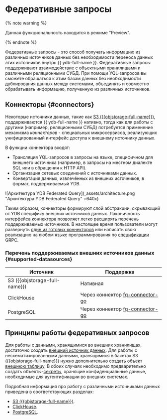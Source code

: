 # Федеративные запросы

{% note warning %}

Данная функциональность находится в режиме "Preview".

{% endnote %}

Федеративные запросы - это способ получать информацию из различных источников данных без необходимости переноса данных этих источников внутрь {{ ydb-full-name }}. Федеративные запросы поддерживают взаимодействие с объектными хранилищами и различными реляционными СУБД. При помощи YQL-запросов вы сможете обращаться к этим базам данных без необходимости дублирования данных между системами, объединять и совместно обрабатывать информацию, полученную из различных источников.

## Коннекторы {#connectors}

Некоторые источники данных, такие как [S3 ({{objstorage-full-name}})](s3), поддерживаются {{ ydb-full-name }} нативно, тогда как для работы с другими (например, реляционными СУБД) потребуется применение механизма _коннекторов_ - специальных микросервисов, реализующих унифицированный интерфейс доступа к внешнему источнику данных. 

В функции коннектора входят:

* Трансляция YQL-запросов в запросы на языке, специфичном для внешнего источника (например, в запросы на местном диалекте SQL или в обращения к HTTP API).
* Организация сетевых соединений с источниками данных.
* Конвертация данных, извлечённых из внешних источников, в формат, поддерживаемый YDB.

![Архитектура YDB Federated Query](_assets/architecture.png "Архитектура YDB Federated Query" =640x)

Таким образом, коннекторы формируют слой абстракции, скрывающий от YDB специфику внешних источников данных. Лаконичность интерфейса коннектора позволяет легко расширять перечень поддерживаемых источников. В настоящее время пользователи могут развернуть [один из готовых коннекторов](../../deploy/federated_query/connector.md) или написать свою реализацию на любом языке программирования по [спецификации](https://github.com/ydb-platform/ydb/tree/main/ydb/library/yql/providers/generic/connector/api) GRPC.

### Перечень поддерживаемых внешних источников данных {#supported-datasources}

| Источник | Поддержка |
| -------- | --------- |
| S3 ({{objstorage-full-name}}) | Нативная |
| ClickHouse | Через коннектор [fq-connector-go](../../deploy/federated_query/connector.md#fq-connector-go) |
| PostgreSQL | Через коннектор [fq-connector-go](../../deploy/federated_query/connector.md#fq-connector-go) |

## Принципы работы федеративных запросов

Для работы с данными, хранящимися во внешних хранилищах, достаточно создать [внешний источник данных](../datamodel/external_data_source.md). Для работы с несхематизированными данными, хранящимися в бакетах S3 ({{objstorage-full-name}}) нужно дополнительно создать объект [внешнюю таблицу](../datamodel/external_table.md). В обоих случаях необходимо предварительно создать объекты-[секреты](../datamodel/secrets.md), хранящие конфиденциальные данные, необходимые для аутентификации во внешних системах.

Подробная информация про работу с различными источниками данных приведена в соответствующих разделах:
- [S3 ({{objstorage-full-name}})](s3/external_table.md).
- [ClickHouse](clickhouse.md).
- [PostgreSQL](postgresql.md).


